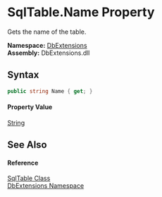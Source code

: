 SqlTable.Name Property
======================
Gets the name of the table.
  
**Namespace:** [DbExtensions][1]  
**Assembly:** DbExtensions.dll

Syntax
------

```csharp
public string Name { get; }
```

#### Property Value
[String][2]

See Also
--------

#### Reference
[SqlTable Class][3]  
[DbExtensions Namespace][1]  

[1]: ../README.md
[2]: https://learn.microsoft.com/dotnet/api/system.string
[3]: README.md